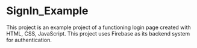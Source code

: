 # SignIn_Example
This project is an example project of a functioning login page created with HTML, CSS, JavaScript. This project uses Firebase as its backend system for authentication.